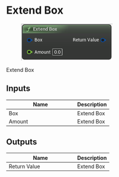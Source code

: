 # Extend Box

<div align="left" data-full-width="false">

<figure><img src="../../../../api/Math/Box/Extend_Box.png" alt=""><figcaption></figcaption></figure>

</div>

Extend Box

## Inputs

<table><thead><tr><th width="170">Name</th><th>Description</th></tr></thead><tbody><tr><td>Box</td><td>Extend Box</td></tr><tr><td>Amount</td><td>Extend Box</td></tr></tbody></table>

## Outputs

<table><thead><tr><th width="170">Name</th><th>Description</th></tr></thead><tbody><tr><td>Return Value</td><td>Extend Box</td></tr></tbody></table>
